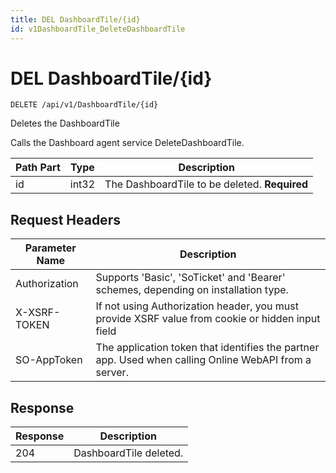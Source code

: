 ```yaml
---
title: DEL DashboardTile/{id}
id: v1DashboardTile_DeleteDashboardTile
---
```


# DEL DashboardTile/{id}

```http
DELETE /api/v1/DashboardTile/{id}
```

Deletes the DashboardTile

Calls the Dashboard agent service DeleteDashboardTile.




| Path Part | Type | Description |
|-----------|------|-------------|
| id | int32 | The DashboardTile to be deleted. **Required** |



## Request Headers

| Parameter Name | Description |
|----------------|-------------|
| Authorization  | Supports 'Basic', 'SoTicket' and 'Bearer' schemes, depending on installation type. |
| X-XSRF-TOKEN   | If not using Authorization header, you must provide XSRF value from cookie or hidden input field |
| SO-AppToken | The application token that identifies the partner app. Used when calling Online WebAPI from a server. |


## Response


| Response | Description |
|----------------|-------------|
| 204 | DashboardTile deleted. |